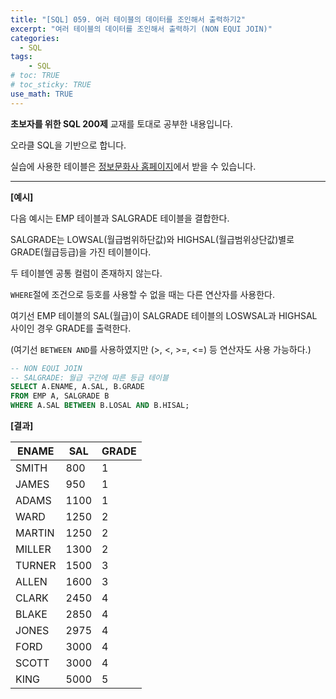 ```yaml
---
title: "[SQL] 059. 여러 테이블의 데이터를 조인해서 출력하기2"
excerpt: "여러 테이블의 데이터를 조인해서 출력하기 (NON EQUI JOIN)"
categories: 
  - SQL
tags: 
    - SQL
# toc: TRUE
# toc_sticky: TRUE
use_math: TRUE
---
```


**초보자를 위한 SQL 200제** 교재를 토대로 공부한 내용입니다.

오라클 SQL을 기반으로 합니다.

실습에 사용한 테이블은 [정보문화사 홈페이지](http://infopub.co.kr/index.asp)에서 받을 수 있습니다.

---

**[예시]**

다음 예시는 EMP 테이블과 SALGRADE 테이블을 결합한다.

SALGRADE는 LOWSAL(월급범위하단값)와 HIGHSAL(월급범위상단값)별로 GRADE(월급등급)을 가진 테이블이다.

두 테이블엔 공통 컬럼이 존재하지 않는다.

`WHERE`절에 조건으로 등호를 사용할 수 없을 때는 다른 연산자를 사용한다.

여기선 EMP 테이블의 SAL(월급)이 SALGRADE 테이블의 LOSWSAL과 HIGHSAL 사이인 경우 GRADE를 출력한다.

(여기선 `BETWEEN AND`를 사용하였지만 (>, <, >=, <=) 등 연산자도 사용 가능하다.)

```sql
-- NON EQUI JOIN
-- SALGRADE: 월급 구간에 따른 등급 테이블
SELECT A.ENAME, A.SAL, B.GRADE
FROM EMP A, SALGRADE B
WHERE A.SAL BETWEEN B.LOSAL AND B.HISAL;
```


**[결과]**

ENAME|SAL|GRADE
|-|-|-|
SMITH|800|1
JAMES|950|1
ADAMS|1100|1
WARD|1250|2
MARTIN|1250|2
MILLER|1300|2
TURNER|1500|3
ALLEN|1600|3
CLARK|2450|4
BLAKE|2850|4
JONES|2975|4
FORD|3000|4
SCOTT|3000|4
KING|5000|5